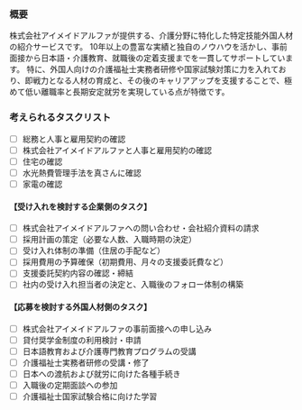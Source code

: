 ### 概要
株式会社アイメイドアルファが提供する、介護分野に特化した特定技能外国人材の紹介サービスです。 10年以上の豊富な実績と独自のノウハウを活かし、事前面接から日本語・介護教育、就職後の定着支援までを一貫してサポートしています。 特に、外国人向けの介護福祉士実務者研修や国家試験対策に力を入れており、即戦力となる人材の育成と、その後のキャリアアップを支援することで、極めて低い離職率と長期安定就労を実現している点が特徴です。

### 考えられるタスクリスト
*   [ ] 総務と人事と雇用契約の確認
*   [ ] 株式会社アイメイドアルファと人事と雇用契約の確認
*   [ ] 住宅の確認
*   [ ] 水光熱費管理手法を真さんに確認
*   [ ] 家電の確認

#### 【受け入れを検討する企業側のタスク】
*   [ ] 株式会社アイメイドアルファへの問い合わせ・会社紹介資料の請求
*   [ ] 採用計画の策定（必要な人数、入職時期の決定）
*   [ ] 受け入れ体制の準備（住居の手配など）
*   [ ] 採用費用の予算確保（初期費用、月々の支援委託費など）
*   [ ] 支援委託契約内容の確認・締結
*   [ ] 社内の受け入れ担当者の決定と、入職後のフォロー体制の構築

#### 【応募を検討する外国人材側のタスク】
*   [ ] 株式会社アイメイドアルファの事前面接への申し込み
*   [ ] 貸付奨学金制度の利用検討・申請
*   [ ] 日本語教育および介護専門教育プログラムの受講
*   [ ] 介護福祉士実務者研修の受講・修了
*   [ ] 日本への渡航および就労に向けた各種手続き
*   [ ] 入職後の定期面談への参加
*   [ ] 介護福祉士国家試験合格に向けた学習
